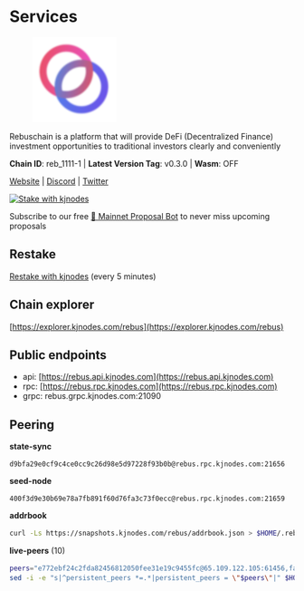 # Services

<figure><img src="https://raw.githubusercontent.com/kj89/cosmos-images/main/logos/rebus.png" width="150" alt=""><figcaption></figcaption></figure>

Rebuschain is a platform that will provide DeFi (Decentralized Finance)  investment opportunities to traditional investors clearly and conveniently

**Chain ID**: reb_1111-1 | **Latest Version Tag**: v0.3.0 | **Wasm**: OFF

[Website](https://www.rebuschain.com) | [Discord](https://discord.gg/rebuschain) | [Twitter](https://twitter.com/RebusChain)

[![Stake with kjnodes](https://i.ibb.co/cr44Q8j/button-stake-with-kjnodes.png)](https://restake.app/rebus/rebusvaloper1vndzy8y55ylgpmmsc34uy8rm6kqlml6ffs9lrv)

Subscribe to our free [🤖 Mainnet Proposal Bot](https://t.me/kjnodes_proposal_bot) to never miss upcoming proposals

## Restake

[Restake with kjnodes](https://restake.app/rebus/rebusvaloper1vndzy8y55ylgpmmsc34uy8rm6kqlml6ffs9lrv) (every 5 minutes)
## Chain explorer
[https://explorer.kjnodes.com/rebus](https://explorer.kjnodes.com/rebus)

## Public endpoints

* api: [https://rebus.api.kjnodes.com](https://rebus.api.kjnodes.com)
* rpc: [https://rebus.rpc.kjnodes.com](https://rebus.rpc.kjnodes.com)
* grpc: rebus.grpc.kjnodes.com:21090

## Peering

**state-sync**

```text
d9bfa29e0cf9c4ce0cc9c26d98e5d97228f93b0b@rebus.rpc.kjnodes.com:21656
```

**seed-node**

```text
400f3d9e30b69e78a7fb891f60d76fa3c73f0ecc@rebus.rpc.kjnodes.com:21659
```

**addrbook**
```bash
curl -Ls https://snapshots.kjnodes.com/rebus/addrbook.json > $HOME/.rebusd/config/addrbook.json
```

**live-peers** (10)
```bash
peers="e772ebf24c2fda82456812050fee31e19c9455fc@65.109.122.105:61456,fa292bfad37826c9da43894b349b1480dff516b5@65.108.99.254:31656,d3a8fdbe6776fc71998fa893abcd634461b52b19@65.109.92.241:40106,a3d975c913570ad217d9a3de01a8616ad5ce20f8@142.132.128.137:26656,a7d96dc929824613315dcc1c90fee119f28cc51f@164.152.160.207:26656,ae67d4c37632435e0d5f27041f50af20d227bdc2@93.170.72.118:21656,ff7621be29e39e9fdf07f2501e1a217201ca29ee@213.239.207.175:39656,faf349e185255c4aa2786da4f8ac70ea13849db0@169.155.45.128:26656,d9bfa29e0cf9c4ce0cc9c26d98e5d97228f93b0b@65.109.88.38:21656,49e084a4c77f168810608e20b530ee9d25ac69b7@209.126.8.176:26656"
sed -i -e "s|^persistent_peers *=.*|persistent_peers = \"$peers\"|" $HOME/.rebusd/config/config.toml
```
